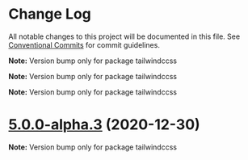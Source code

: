 # Change Log

All notable changes to this project will be documented in this file.
See [Conventional Commits](https://conventionalcommits.org) for commit guidelines.



**Note:** Version bump only for package tailwindccss







**Note:** Version bump only for package tailwindccss







**Note:** Version bump only for package tailwindccss





# [5.0.0-alpha.3](https://github.com/wintercounter/ccss/compare/v3.19.0...v5.0.0-alpha.3) (2020-12-30)

**Note:** Version bump only for package tailwindccss

